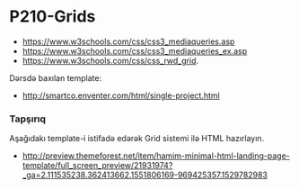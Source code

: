 # P210-Grids

  - https://www.w3schools.com/css/css3_mediaqueries.asp
  - https://www.w3schools.com/css/css3_mediaqueries_ex.asp
  - https://www.w3schools.com/css/css_rwd_grid.
  
Dərsdə baxılan template:
  - http://smartco.enventer.com/html/single-project.html

### Tapşırıq
Aşağıdakı template-i istifadə edərək Grid sistemi ilə HTML hazırlayın. 
* http://preview.themeforest.net/item/hamim-minimal-html-landing-page-template/full_screen_preview/21931974?_ga=2.111535238.362413662.1551806169-969425357.1529782983
